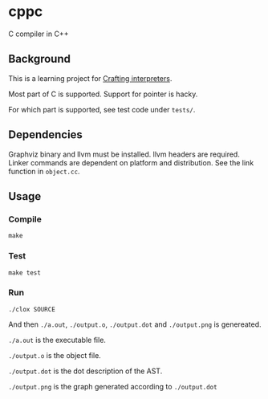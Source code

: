 # cppc

C compiler in C++

## Background
This is a learning project for [Crafting interpreters](https://craftinginterpreters.com/).


Most part of C is supported. Support for pointer is hacky.

For which part is supported, see test code under `tests/`.

## Dependencies

Graphviz binary and llvm must be installed. llvm headers are required.
Linker commands are dependent on platform and distribution. See the link function in `object.cc`.

## Usage

### Compile

```
make
```

### Test

```
make test
```

### Run

```
./clox SOURCE
```
And then `./a.out`, `./output.o`, `./output.dot` and `./output.png` is genereated.


`./a.out` is the executable file.

`./output.o` is the object file.

`./output.dot` is the dot description of the AST.

`./output.png` is the graph generated according to `./output.dot`
